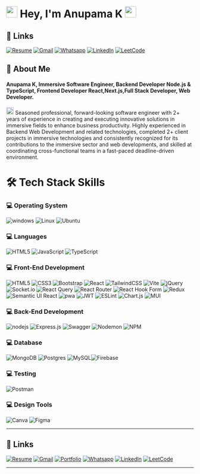 # <img src="animated/rabbit.gif" height="30" /> Hey, I'm Anupama K <img src="animated/hands.gif" height="30" />

## 🔗 Links

[![Resume](https://img.shields.io/badge/Resume-%239146FF.svg?logo=read-the-docs&logoColor=white)](https://drive.google.com/file/d/1O9r2xTgOXSqtXbzT7Rzb1wEei1O70FyE/view?usp=sharing) [![Gmail](https://img.shields.io/badge/Gmail-%23FF4500.svg?logo=Gmail&logoColor=white)](mailto:anupamasanthosh730@gmail.com)  [![Whatsapp](https://img.shields.io/badge/-WhatsApp-green?logo=WhatsApp&logoColor=white)](https://wa.me/+917306220932) [![LinkedIn](https://img.shields.io/badge/LinkedIn-%230077B5.svg?logo=linkedin&logoColor=white)](https://www.linkedin.com/in/anupama-k-bb5b03219/)  [![LeetCode](https://img.shields.io/badge/LeetCode-FE7A16.svg?logo=leetcode&logoColor=white)](https://leetcode.com/u/__Anupama/) 

## 🚀 About Me

#### **Anupama K**, Immersive Software Engineer, Backend Developer Node.js & TypeScript, Frontend Developer React,Next.js,Full Stack Developer, Web Developer.

<img src="animated/light_1.gif" height="20px" /> Seasoned professional, forward-looking software engineer with 2+ years of experience in creating and executing innovative solutions in immersive fields to enhance business productivity. Highly experienced in Backend Web Development and related technologies, completed 2+ client projects in immersive technologies and consistently recognized for its contributions to the immersive sector and web developments, and skilled at coordinating cross-functional teams in a fast-paced deadline-driven environment.


# 🛠️ Tech Stack Skills

### 💻 Operating System

![windows](https://img.shields.io/badge/windows-%230769AD.svg?style=for-the-badge&logo=windows&logoColor=white) ![Linux](https://img.shields.io/badge/Linux-%2307405e.svg?style=for-the-badge&logo=Linux&logoColor=white) ![Ubuntu](https://img.shields.io/badge/ubuntu-%23E34F26.svg?style=for-the-badge&logo=ubuntu&logoColor=white)

### 💻 Languages

 ![HTML5](https://img.shields.io/badge/html5-%23E34F26.svg?style=for-the-badge&logo=html5&logoColor=white) ![JavaScript](https://img.shields.io/badge/javascript-%23323330.svg?style=for-the-badge&logo=javascript&logoColor=%23F7DF1E) ![TypeScript](https://img.shields.io/badge/typescript-%23007ACC.svg?style=for-the-badge&logo=typescript&logoColor=white)

### 💻 Front-End Development

![HTML5](https://img.shields.io/badge/html5-%23E34F26.svg?style=for-the-badge&logo=html5&logoColor=white) ![CSS3](https://img.shields.io/badge/css3-%231572B6.svg?style=for-the-badge&logo=css3&logoColor=white) ![Bootstrap](https://img.shields.io/badge/bootstrap-%238511FA.svg?style=for-the-badge&logo=bootstrap&logoColor=white) ![React](https://img.shields.io/badge/react-%2320232a.svg?style=for-the-badge&logo=react&logoColor=%2361DAFB) ![TailwindCSS](https://img.shields.io/badge/tailwindcss-%2338B2AC.svg?style=for-the-badge&logo=tailwind-css&logoColor=white) ![Vite](https://img.shields.io/badge/vite-%23646CFF.svg?style=for-the-badge&logo=vite&logoColor=white) ![jQuery](https://img.shields.io/badge/jquery-%230769AD.svg?style=for-the-badge&logo=jquery&logoColor=white) ![Socket.io](https://img.shields.io/badge/Socket.io-black?style=for-the-badge&logo=socket.io&badgeColor=010101) ![React Query](https://img.shields.io/badge/-React%20Query-FF4154?style=for-the-badge&logo=react%20query&logoColor=white) ![React Router](https://img.shields.io/badge/React_Router-CA4245?style=for-the-badge&logo=react-router&logoColor=white) ![React Hook Form](https://img.shields.io/badge/React%20Hook%20Form-%23EC5990.svg?style=for-the-badge&logo=reacthookform&logoColor=white) ![Redux](https://img.shields.io/badge/redux-%23593d88.svg?style=for-the-badge&logo=redux&logoColor=white) ![Semantic UI React](https://img.shields.io/badge/Semantic%20UI%20React-%2335BDB2.svg?style=for-the-badge&logo=SemanticUIReact&logoColor=white) ![pwa](https://img.shields.io/badge/Progressive_Web_App-4285F4?style=for-the-badge&logo=googlechrome&logoColor=white) ![JWT](https://img.shields.io/badge/JWT-black?style=for-the-badge&logo=JSON%20web%20tokens) ![ESLint](https://img.shields.io/badge/ESLint-4B3263?style=for-the-badge&logo=eslint&logoColor=white) ![Chart.js](https://img.shields.io/badge/chart.js-F5788D.svg?style=for-the-badge&logo=chart.js&logoColor=white) ![MUI](https://img.shields.io/badge/MUI-%230081CB.svg?style=for-the-badge&logo=mui&logoColor=white)


### 💻 Back-End Development

![nodejs](https://img.shields.io/badge/Node.js-43853D?style=for-the-badge&logo=node.js&logoColor=white) ![Express.js](https://img.shields.io/badge/express.js-%23404d59.svg?style=for-the-badge&logo=express&logoColor=%2361DAFB) ![Swagger](https://img.shields.io/badge/-Swagger-%23Clojure?style=for-the-badge&logo=swagger&logoColor=white) ![Nodemon](https://img.shields.io/badge/NODEMON-%23323330.svg?style=for-the-badge&logo=nodemon&logoColor=%BBDEAD) ![NPM](https://img.shields.io/badge/NPM-%23CB3837.svg?style=for-the-badge&logo=npm&logoColor=white)  


<!-- ![graphql](https://img.shields.io/badge/GraphQL-ff3399?style=for-the-badge&logo=graphql&logoColor=white) -->

### 💻 Database

 ![MongoDB](https://img.shields.io/badge/MongoDB-%234ea94b.svg?style=for-the-badge&logo=mongodb&logoColor=white) ![Postgres](https://img.shields.io/badge/postgres-%23316192.svg?style=for-the-badge&logo=postgresql&logoColor=white) ![MySQL](https://img.shields.io/badge/mysql-%2300000f.svg?style=for-the-badge&logo=mysql&logoColor=white)![Firebase](https://img.shields.io/badge/firebase-%23039BE5.svg?style=for-the-badge&logo=firebase)

 <!-- ![Neo4J](https://img.shields.io/badge/Neo4j-008CC1?style=for-the-badge&logo=neo4j&logoColor=white)![SQLite](https://img.shields.io/badge/sqlite-%2307405e.svg?style=for-the-badge&logo=sqlite&logoColor=white)  ![Redis](https://img.shields.io/badge/redis-%23DD0031.svg?style=for-the-badge&logo=redis&logoColor=white) ![Heroku](https://img.shields.io/badge/heroku-%23430098.svg?style=for-the-badge&logo=heroku&logoColor=white)   -->

### 💻 Testing

 ![Postman](https://img.shields.io/badge/Postman-FF6C37?style=for-the-badge&logo=postman&logoColor=white)


<!-- ![Kubernetes](https://img.shields.io/badge/kubernetes-%23326ce5.svg?style=for-the-badge&logo=kubernetes&logoColor=white)  ![Azure](https://img.shields.io/badge/azure-%230072C6.svg?style=for-the-badge&logo=microsoftazure&logoColor=white) -->

### 💻 Design Tools

![Canva](https://img.shields.io/badge/Canva-%2300C4CC.svg?style=for-the-badge&logo=Canva&logoColor=white) ![Figma](https://img.shields.io/badge/figma-%23F24E1E.svg?style=for-the-badge&logo=figma&logoColor=white)

---

## 🔗 Links

[![Resume](https://img.shields.io/badge/Resume-%239146FF.svg?logo=read-the-docs&logoColor=white)](https://drive.google.com/file/d/1O9r2xTgOXSqtXbzT7Rzb1wEei1O70FyE/view?usp=sharing) [![Gmail](https://img.shields.io/badge/Gmail-%23FF4500.svg?logo=Gmail&logoColor=white)](mailto:anupamasanthosh730@gmail.com) [![Portfolio](https://img.shields.io/badge/-Portfolio-FE7A16?logo=Google-chrome&logoColor=white)](https://linktr.ee/abdulvahabaa) [![Whatsapp](https://img.shields.io/badge/-WhatsApp-green?logo=WhatsApp&logoColor=white)](https://wa.me/+917306220932) [![LinkedIn](https://img.shields.io/badge/LinkedIn-%230077B5.svg?logo=linkedin&logoColor=white)](https://www.linkedin.com/in/anupama-k-bb5b03219/)  [![LeetCode](https://img.shields.io/badge/LeetCode-FE7A16.svg?logo=leetcode&logoColor=white)](https://leetcode.com/u/__Anupama/) 

---


<!-- Proudly created with GPRM ( https://gprm.itsvg.in ) -->

